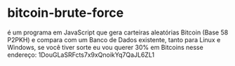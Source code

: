 # bitcoin-brute-force
é um programa em JavaScript que gera carteiras aleatórias Bitcoin (Base 58 P2PKH) e compara com um Banco de Dados existente, tanto para Linux e Windows, se você tiver sorte eu vou querer 30% em Bitcoins nesse endereço: 1DouGLaSRFcts7x9xQnoikYq7QaJL6ZL1
